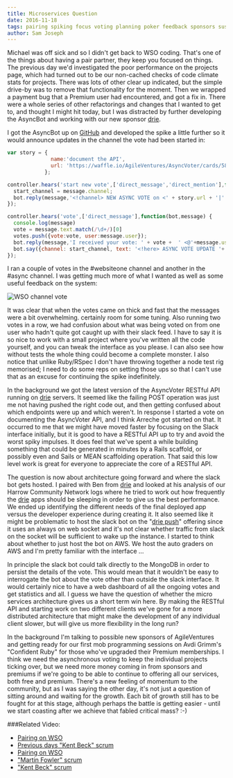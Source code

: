 ```yaml
---
title: Microservices Question
date: 2016-11-18
tags: pairing spiking focus voting planning poker feedback sponsors sustainability AWS drie hosting 
author: Sam Joseph
---
```


Michael was off sick and so I didn't get back to WSO coding.  That's one of the things about having a pair partner, they keep you focused on things.  The previous day we'd investigated the poor performance on the projects page, which had turned out to be our non-cached checks of code climate stats for projects.  There was lots of other clear up indicated, but the simple drive-by was to remove that functionality for the moment.  Then we wrapped a payment bug that a Premium user had encountered, and got a fix in.  There were a whole series of other refactorings and changes that I wanted to get to, and thought I might hit today, but I was distracted by further developing the AsyncBot and working with our new sponsor [drie](http://drie.co).

I got the AsyncBot up on [GitHub](https://github.com/AgileVentures/async_slack_bot) and developed the spike a little further so it would announce updates in the channel the vote had been started in:

```js
var story = {
              name:'document the API',
              url: 'https://waffle.io/AgileVentures/AsyncVoter/cards/582afb10c2d2ce320075f487'
            };

controller.hears('start new vote',['direct_message','direct_mention'],function(bot,message) {
  start_channel = message.channel;
  bot.reply(message,'<!channel> NEW ASYNC VOTE on <' + story.url + '|' + story.name + '> ' + instructions);
});

controller.hears('vote',['direct_message'],function(bot,message) {
  console.log(message)
  vote = message.text.match(/\d+/)[0]
  votes.push({vote:vote, user:message.user});
  bot.reply(message,'I received your vote: ' + vote +  ' <@'+message.user+'>');
  bot.say({channel: start_channel, text: '<!here> ASYNC VOTE UPDATE '+ vote_text()+ ' on <' + story.url + '|' + story.name + '> ' + instructions});
});
```

I ran a couple of votes in the #websiteone channel and another in the #async channel.  I was getting much more of what I wanted as well as some useful feedback on the system:

![WSO channel vote](https://www.dropbox.com/s/5v6ii9lrpox5pi5/Screenshot%202016-11-18%2009.25.31.png?dl=1)

It was clear that when the votes came on thick and fast that the messages were a bit overwhelming.  certainly room for some tuning.  Also running two votes in a row, we had confusion about what was being voted on from one user who hadn't quite got caught up with their slack feed.  I have to say it is so nice to work with a small project where you've written all the code yourself, and you can tweak the interface as you please.  I can also see how without tests the whole thing could become a complete monster.  I also notice that unlike Ruby/RSpec I don't have throwing together a node test rig memorised; I need to do some reps on setting those ups so that I can't use that as an excuse for continuing the spike indefinitely.

In the background we got the latest version of the AsyncVoter RESTful API running on [drie](http://drie.co) servers.  It seemed like the failing POST operation was just me not having pushed the right code out, and then getting confused about which endpoints were up and which weren't.  In response I started a vote on documenting the AsyncVoter API, and I think Arreche got started on that.  It occurred to me that we might have moved faster by focusing on the Slack interface initially, but it is good to have a RESTful API up to try and avoid the worst spiky impulses.  It does feel that we've spent a while building something that could be generated in minutes by a Rails scaffold, or possibly even and Sails or MEAN scaffolding operation.  That said this low level work is great for everyone to appreciate the core of a RESTful API.

The question is now about architecture going forward and where the slack bot gets hosted.  I paired with Ben from [drie](http://drie.co) and looked at his analysis of our Harrow Community Network logs where he tried to work out how frequently the [drie](http://drie.co) apps should be sleeping in order to give us the best performance.  We ended up identifying the different needs of the final deployed app versus the developer experience during creating it.  It also seemed like it might be problematic to host the slack bot on the "[drie push](http://push.drie.co)" offering since it uses an always on web socket and it's not clear whether traffic from slack on the socket will be sufficient to wake up the instance.  I started to think about whether to just host the bot on AWS.  We host the auto graders on AWS and I'm pretty familiar with the interface ...

In principle the slack bot could talk directly to the MongoDB in order to persist the details of the vote.  This would mean that it wouldn't be easy to interrogate the bot about the vote other than outside the slack interface.  It would certainly nice to have a web dashboard of all the ongoing votes and get statistics and all.  I guess we have the question of whether the micro services architecture gives us a short term win here.  By making the RESTful API and starting work on two different clients we've gone for a more distributed architecture that might make the development of any individual client slower, but will give us more flexibility in the long run?

In the background I'm talking to possible new sponsors of AgileVentures and getting ready for our first mob programming sessions on Avdi Grimm's "Confident Ruby" for those who've upgraded their Premium memberships.   I think we need the asynchronous voting to keep the individual projects ticking over, but we need more money coming in from sponsors and premiums if we're going to be able to continue to offering all our services, both free and premium.  There's a new feeling of momentum to the community, but as I was saying the other day, it's not just a question of sitting around and waiting for the growth.  Each bit of growth still has to be fought for at this stage, although perhaps the battle is getting easier - until we start coasting after we achieve that fabled critical mass? :-)


###Related Video:

* [Pairing on WSO](https://www.youtube.com/watch?v=lCm8Ht7vvp8)
* [Previous days "Kent Beck" scrum](https://www.youtube.com/watch?v=_fogY2nGq2Q)
* [Pairing on WSO](https://www.youtube.com/watch?v=MW6JuYJSEQA)
* ["Martin Fowler" scrum](https://www.youtube.com/watch?v=soSqEHPT3tU)
* ["Kent Beck" scrum](https://www.youtube.com/watch?v=SoILIjeb02E)






